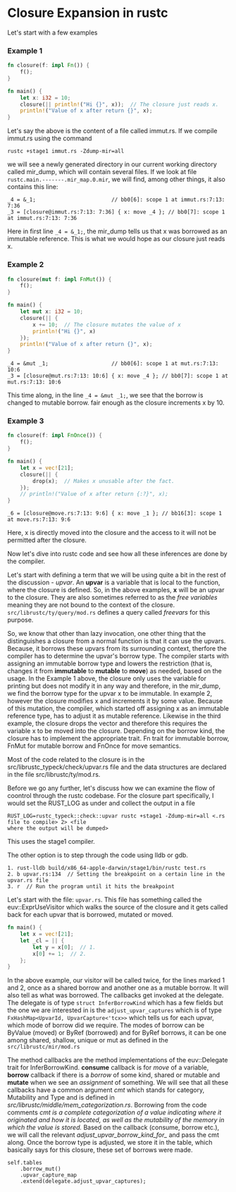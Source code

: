 # Closure Expansion in rustc

Let's start with a few examples

### Example 1
```rust
fn closure(f: impl Fn()) {
    f();
}

fn main() {
    let x: i32 = 10;
    closure(|| println!("Hi {}", x));  // The closure just reads x.
    println!("Value of x after return {}", x);
}
```
Let's say the above is the content of a file called immut.rs. If we compile immut.rs using the command
```
rustc +stage1 immut.rs -Zdump-mir=all
```
we will see a newly generated directory in our current working directory called mir_dump, which will
contain several files. If we look at file `rustc.main.-------.mir_map.0.mir`, we will find, among
other things, it also contains this line:

```rust,ignore
_4 = &_1;                        // bb0[6]: scope 1 at immut.rs:7:13: 7:36
_3 = [closure@immut.rs:7:13: 7:36] { x: move _4 }; // bb0[7]: scope 1 at immut.rs:7:13: 7:36
```
Here in first line `_4 = &_1;`, the mir_dump tells us that x was borrowed as an immutable reference.
This is what we would hope as our closure just reads x.

### Example 2
```rust
fn closure(mut f: impl FnMut()) {
    f();
}

fn main() {
    let mut x: i32 = 10;
    closure(|| {
        x += 10;  // The closure mutates the value of x
        println!("Hi {}", x)
    });
    println!("Value of x after return {}", x);
}
```

```rust,ignore
_4 = &mut _1;                    // bb0[6]: scope 1 at mut.rs:7:13: 10:6
_3 = [closure@mut.rs:7:13: 10:6] { x: move _4 }; // bb0[7]: scope 1 at mut.rs:7:13: 10:6
```
This time along, in the line `_4 = &mut _1;`, we see that the borrow is changed to mutable borrow.
fair enough as the closure increments x by 10.

### Example 3
```rust
fn closure(f: impl FnOnce()) {
    f();
}

fn main() {
    let x = vec![21];
    closure(|| {
        drop(x);  // Makes x unusable after the fact.
    });
    // println!("Value of x after return {:?}", x);
}
```

```rust,ignore
_6 = [closure@move.rs:7:13: 9:6] { x: move _1 }; // bb16[3]: scope 1 at move.rs:7:13: 9:6
```
Here, x is directly moved into the closure and the access to it will not be permitted after the
closure.


Now let's dive into rustc code and see how all these inferences are done by the compiler.

Let's start with defining a term that we will be using quite a bit in the rest of the discussion -
*upvar*. An **upvar** is a variable that is local to the function, where the closure is defined. So,
in the above examples, **x** will be an upvar to the closure. They are also sometimes referred to as
the *free variables* meaning they are not bound to the context of the closure.
`src/librustc/ty/query/mod.rs` defines a query called *freevars* for this purpose.

So, we know that other than lazy invocation, one other thing that the distinguishes a closure from a
normal function is that it can use the upvars. Because, it borrows these upvars from its surrounding
context, therfore the compiler has to determine the upvar's borrow type. The compiler starts with
assigning an immutable borrow type and lowers the restriction (that is, changes it from
**immutable** to **mutable** to **move**) as needed, based on the usage. In the Example 1 above, the
closure only uses the variable for printing but does not modify it in any way and therefore, in the
mir_dump, we find the borrow type for the upvar x to be immutable.  In example 2, however the
closure modifies x and increments it by some value.  Because of this mutation, the compiler, which
started off assigning x as an immutable reference type, has to adjust it as mutable reference.
Likewise in the third example, the closure drops the vector and therefore this requires the variable
x to be moved into the closure. Depending on the borrow kind, the closure has to implement the
appropriate trait.  Fn trait for immutable borrow, FnMut for mutable borrow and FnOnce for move
semantics.

Most of the code related to the closure is in the src/librustc_typeck/check/upvar.rs file and the
data structures are declared in the file src/librustc/ty/mod.rs.

Before we go any further, let's discuss how we can examine the flow of coontrol through the rustc
codebase. For the closure part specifically, I would set the RUST_LOG as under and collect the
output in a file

```
RUST_LOG=rustc_typeck::check::upvar rustc +stage1 -Zdump-mir=all <.rs file to compile> 2> <file
where the output will be dumped>
```

This uses the stage1 compiler.

The other option is to step through the code using lldb or gdb.

```
1. rust-lldb build/x86_64-apple-darwin/stage1/bin/rustc test.rs
2. b upvar.rs:134  // Setting the breakpoint on a certain line in the upvar.rs file
3. r  // Run the program until it hits the breakpoint
```

Let's start with the file: `upvar.rs`.  This file has something called the euv::ExprUseVisitor which
walks the source of the closure and it gets called back for each upvar that is borrowed, mutated or
moved.

```rust
fn main() {
    let x = vec![21];
    let _cl = || {
        let y = x[0];  // 1.
        x[0] += 1;  // 2.
    };
}
```

In the above example, our visitor will be called twice, for the lines marked 1 and 2, once as a
shared borrow and another one as a mutable borrow. It will also tell as what was borrowed. The
callbacks get invoked at the delegate. The delegate is of type `struct InferBorrowKind` which has a
few fields but the one we are interested in is the `adjust_upvar_captures` which is of type
`FxHashMap<UpvarId, UpvarCapture<'tcx>>` which tells us for each upvar, which mode of borrow did we
require. The modes of borrow can be ByValue (moved) or ByRef (borrowed) and for ByRef borrows, it
can be one among shared, shallow, unique or mut as defined in the `src/librustc/mir/mod.rs`

The method callbacks are the method implementations of the euv::Delegate trait for InferBorrowKind.
**consume** callback is for *move* of a variable, **borrow** callback if there is a *borrow* of some
kind, shared or mutable and **mutate** when we see an *assignment* of something. We will see that
all these callbacks have a common argument *cmt* which stands for category, Mutability and Type and
is defined in *src/librustc/middle/mem_categorization.rs*. Borrowing from the code comments *cmt *is
a complete categorization of a value indicating where it originated and how it is located, as well
as the mutability of the memory in which the value is stored.** Based on the callback (consume,
borrow etc.), we will call the relevant *adjust_upvar_borrow_kind_for_<something>* and pass the cmt
along. Once the borrow type is adjusted, we store it in the table, which basically says for this
closure, these set of borrows were made.

```
self.tables
    .borrow_mut()
    .upvar_capture_map
    .extend(delegate.adjust_upvar_captures);
```
